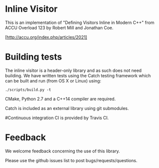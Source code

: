 Inline Visitor
==============

This is an implementation of "Defining Visitors Inline in Modern C++" from ACCU
Overload 123 by Robert Mill and Jonathan Coe.            

[http://accu.org/index.php/articles/2021]

# Building tests
The inline visitor is a header-only library and as such does not need building.
We have written tests using the Catch testing framework which can be built and
run (from OS X or Linux) using:

```
./scripts/build.py -t
```

CMake, Python 2.7 and a C++14 compiler are required.

Catch is included as an external library using git submodules.

#Continuous integration
CI is provided by Travis CI. 

# Feedback
We welcome feedback concerning the use of this library.

Please use the github issues list to post bugs/requests/questions.

